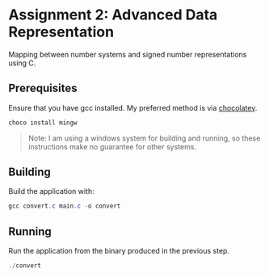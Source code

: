 # Assignment 2: Advanced Data Representation

Mapping between number systems and signed number representations using C.

## Prerequisites

Ensure that you have gcc installed. My preferred method is via [chocolatey](https://chocolatey.org/install#individual).

```powershell
choco install mingw
```

> Note: I am using a windows system for building and running, so these instructions make no guarantee for other systems.

## Building

Build the application with:

```powershell
gcc convert.c main.c -o convert
```

## Running

Run the application from the binary produced in the previous step.

```powershell
./convert
```
